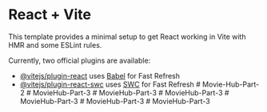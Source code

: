 # React + Vite

This template provides a minimal setup to get React working in Vite with HMR and some ESLint rules.

Currently, two official plugins are available:

- [@vitejs/plugin-react](https://github.com/vitejs/vite-plugin-react/blob/main/packages/plugin-react/README.md) uses [Babel](https://babeljs.io/) for Fast Refresh
- [@vitejs/plugin-react-swc](https://github.com/vitejs/vite-plugin-react-swc) uses [SWC](https://swc.rs/) for Fast Refresh
#   M o v i e - H u b - P a r t - 2  
 #   M o v i e H u b - P a r t - 3  
 #   M o v i e H u b - P a r t - 3  
 #   M o v i e H u b - P a r t - 3  
 #   M o v i e H u b - P a r t - 3  
 #   M o v i e H u b - P a r t - 3  
 #   M o v i e H u b - P a r t - 3  
 